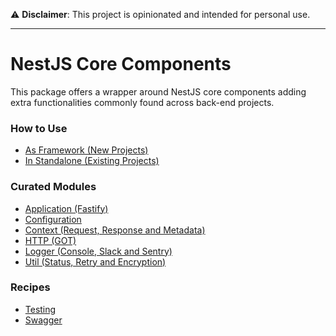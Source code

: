 ⚠️ **Disclaimer**: This project is opinionated and intended for personal use.

---

# NestJS Core Components

This package offers a wrapper around NestJS core components adding extra functionalities commonly found across back-end projects.

### How to Use

- [As Framework (New Projects)](docs/usage/framework.md)
- [In Standalone (Existing Projects)](docs/usage/standalone.md)

### Curated Modules

- [Application (Fastify)](docs/module/app.md)
- [Configuration](docs/module/config.md)
- [Context (Request, Response and Metadata)](docs/module/context.md)
- [HTTP (GOT)](docs/module/http.md)
- [Logger (Console, Slack and Sentry)](docs/module/logger.md)
- [Util (Status, Retry and Encryption)](docs/module/util.md)

### Recipes

- [Testing](docs/recipe/test.md)
- [Swagger](docs/recipe/swagger.md)
